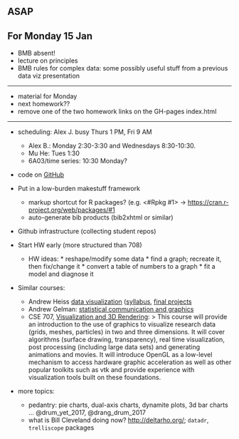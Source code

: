 
## ASAP

## For Monday 15 Jan

* BMB absent!
* lecture on principles
* BMB rules for complex data: some possibly useful stuff from a previous data viz presentation

----


* material for Monday
* next homework??
* remove one of the two homework links on the GH-pages index.html

-------

* scheduling: Alex J. busy Thurs 1 PM, Fri 9 AM
  * Alex B.: Monday 2:30-3:30 and Wednesdays 8:30-10:30.
  * Mu He: Tues 1:30
  * 6A03/time series: 10:30 Monday?

* code on [GitHub](https://github.com/jrauser/writing/tree/master/how_humans_see_data)

* Put in a low-burden makestuff framework
     * markup shortcut for R packages? (e.g. <#Rpkg #1> -> https://cran.r-project.org/web/packages/#1
	 * auto-generate bib products (bib2xhtml or similar)

* Github infrastructure (collecting student repos)

* Start HW early (more structured than 708)
     * HW ideas:
	       * reshape/modify some data
	       * find a graph; recreate it, then fix/change it
		   * convert a table of numbers to a graph
		   * fit a model and diagnose it

* Similar courses:
    * Andrew Heiss [data visualization](https://datavizf17.classes.andrewheiss.com) ([syllabus](https://datavizf17.classes.andrewheiss.com/syllabus/), [final projects](https://datavizf17.classes.andrewheiss.com/final-projects/)
    * Andrew Gelman: [statistical communication and graphics](http://andrewgelman.com/2015/10/02/syllabus-for-my-course-on-communicating-data-and-statistics/)
    * CSE 707, [Visualization and 3D Rendering](https://computational.mcmaster.ca/graduate-studies/courses.html):
          > This course will provide an introduction to the use of graphics to visualize research data (grids, meshes, particles) in two and three dimensions. It will cover algorithms (surface drawing, transparency), real time visualization, post processing (including large data sets) and generating animations and movies. It will introduce OpenGL as a low-level mechanism to access hardware graphic acceleration as well as other popular toolkits such as vtk and provide experience with visualization tools built on these foundations.

* more topics:
    * pedantry: pie charts, dual-axis charts, dynamite plots, 3d bar charts ... @drum_yet_2017, @drang_drum_2017
    * what is Bill Cleveland doing now? http://deltarho.org/; `datadr`, `trelliscope` packages
